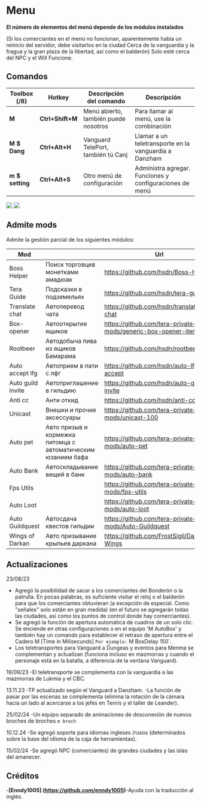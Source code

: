 # Menu

**El número de elementos del menú depende de los módulos instalados**

(Si los comerciantes en el menú no funcionan, aparentemente había un reinicio del servidor, debe visitarlos en la ciudad
Cerca de la vanguardia y la fragua y la gran plaza de la libertad, así como el balderón)
Solo esté cerca del NPC y el Will Funcione.

## Comandos

Toolbox (/8)| Hotkey | Descripción del comando | Descripción
---| ---| ---| ---
**M**| **Ctrl+Shift+M**| Menú abierto, también puede nosotros | Para llamar al menú, use la combinación
**M $ Dang**| **Ctrl+Alt+H**| Vanguard TelePort, también tú Canj | Llamar a un teletransporte en la vanguardia a Danzham
**m $ setting**| **Ctrl+Alt+S**| Otro menú de configuración | Administra agregar. Funciones y configuraciones de menú

![](https://i.ibb.co/QfQMZHR/image.png)
![](https://i.ibb.co/55Wps3V/image.png)

## Admite mods

Admite la gestión parcial de los siguientes módulos:

Mod | | Url
--- | --- | ---
Boss Helper | Поиск торговцев монетками амадюак | <https://github.com/hsdn/Boss-Helper>
Tera Guide | Подсказки в подземельях | <https://github.com/hsdn/tera-guide>
Translate chat | Автоперевод чата | <https://github.com/hsdn/translate-chat>
Box-opener | Автооткрытие ящиков | <https://github.com/tera-private-mods/generic-box-opener-item-user>
Rootbeer | Автодобыча пива из ящиков Бамарама | <https://github.com/hsdn/rootbeer>
Auto accept lfg | Автоприем в пати с лфг | <https://github.com/hsdn/auto-lfg-accept>
Auto guild invite | Автоприглашение в гильдию | <https://github.com/hsdn/auto-guild-invite>
Anti cc | Анти откид | <https://github.com/hsdn/anti-cc>
Unicast | Внешки и прочие аксессуары | <https://github.com/tera-private-mods/unicast-100>
Auto pet | Авто призыв и кормежка питомца с автоматическим юзанием бафа | <https://github.com/tera-private-mods/auto-pet>
Auto Bank | Автоскладывание вещей в банк | <https://github.com/tera-private-mods/auto-bank>
Fps Utils | | <https://github.com/tera-private-mods/fps-utils>
Auto Loot | | <https://github.com/tera-private-mods/auto-loot>
Auto Guildquest | Автосдача квестов гильдии | <https://github.com/tera-private-mods/Auto-Guildquest>
Wings of Darkan | Авто призывание крыльев даркана | <https://github.com/FrostSigil/Darkhan-Wings>

## Actualizaciones

23/08/23

- Agregó la posibilidad de sacar a los comerciantes del Bonderón o la patrulla. En pocas palabras, es suficiente visitar el reloj o el balderón para que los comerciantes obtuvieran (a excepción de especial. Como "señales" solo están en gran medida) (en el futuro se agregarán todas las ciudades, así como los puntos de control donde hay comerciantes).
- Se agregó la función de apertura automática de cuadros de un solo clic. Se enciende en otras configuraciones o en el equipo 'M AutoBox' y también hay un comando para establecer el retraso de apertura entre el Cadero M [Time in Milisecunds] `Por ejemplo:` M BoxDelay 150`.
- Los teletransportes para Vanguard a Dungeas y eventos para Menma se complementan y actualizan (funciona incluso en mazmorras y cuando el personaje está en la batalla, a diferencia de la ventana Vanguard).

19/09/23
-El teletransporte se complementa con la vanguardia a las mazmorras de Lukmia y el CBC.

13.11.23
-TP actualizado según el Vanguard a Danzham.
-La función de pasar por las escenas se complementa (elimina la rotación de la cámara hacia un lado al acercarse a los jefes en Tenris y el taller de Leander).

25/02/24
-Un equipo separado de animaciones de desconexión de nuevos broches de broches `m broch`

10.12.24
-Se agregó soporte para idiomas ingleses /rusos (determinados sobre la base del idioma de la caja de herramientas).

15/02/24
-Se agregó NPC (comerciantes) de grandes ciudades y las islas del amanecer.

## Créditos

-**[Enndy1005] (<https://github.com/enndy1005>)**-Ayuda con la traducción al inglés.
